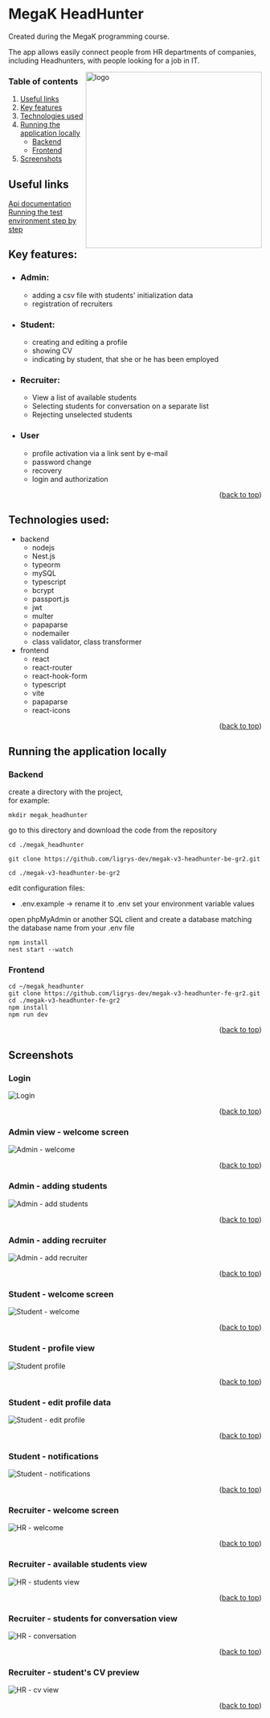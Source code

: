 # MegaK HeadHunter
Created during the MegaK programming course.

The app allows easily connect people from HR departments of companies, including Headhunters, with people looking for a job in IT.

<img src='https://github.com/ligrys-dev/megak-v3-headhunter-fe-gr2/blob/main/public/assets/logo_main.png?raw=true' width="350" align="right" alt="logo">

### Table of contents
1. [Useful links](#useful-links)
2. [Key features](#key-features)
3. [Technologies used](#technologies-used)
4. [Running the application locally](#running-the-application-locally)
   - [Backend](#backend)
   - [Frontend](#frontend)
5. [Screenshots](#screenshots)

## Useful links

[Api documentation](https://github.com/ligrys-dev/megak-v3-headhunter-be-gr2/blob/develop/api-documentation.md) <br/>
[Running the test environment step by step](https://github.com/ligrys-dev/megak-v3-headhunter-be-gr2/blob/develop/run-test-documentation.md)

## Key features:

- ### Admin:
  - adding a csv file with students' initialization data
  - registration of recruiters
- ### Student:
  - creating and editing a profile
  - showing CV
  - indicating by student, that she or he has been employed
- ### Recruiter:
  - View a list of available students
  - Selecting students for conversation on a separate list
  - Rejecting unselected students
- ### User
  - profile activation via a link sent by e-mail
  - password change
  - recovery
  - login and authorization

<p align="right">(<a href="#MegaK-HeadHunter">back to top</a>)</p>

## Technologies used:

- backend
  - nodejs
  - Nest.js
  - typeorm
  - mySQL
  - typescript
  - bcrypt
  - passport.js
  - jwt
  - multer
  - papaparse
  - nodemailer
  - class validator, class transformer
- frontend
  - react
  - react-router
  - react-hook-form
  - typescript
  - vite
  - papaparse
  - react-icons

<p align="right">(<a href="#MegaK-HeadHunter">back to top</a>)</p>

## Running the application locally

### Backend

create a directory with the project,
<br/>for example:

```
mkdir megak_headhunter
```

go to this directory and download the code from the repository

```
cd ./megak_headhunter
```

```
git clone https://github.com/ligrys-dev/megak-v3-headhunter-be-gr2.git
```

```
cd ./megak-v3-headhunter-be-gr2
```

edit configuration files:

- .env.example -> rename it to .env set your environment variable values

open phpMyAdmin or another SQL client and create a database matching the database name from your .env file

```
npm install
nest start --watch
```

### Frontend

```
cd ~/megak_headhunter
git clone https://github.com/ligrys-dev/megak-v3-headhunter-fe-gr2.git
cd ./megak-v3-headhunter-fe-gr2
npm install
npm run dev
```
<p align="right">(<a href="#MegaK-HeadHunter">back to top</a>)</p>

## Screenshots

### Login
![Login](https://raw.githubusercontent.com/ligrys-dev/megak-v3-headhunter-fe-gr2/main/src/repo_utils/screenshots/login.jpg)
<p align="right">(<a href="#MegaK-HeadHunter">back to top</a>)</p>


### Admin view - welcome screen
![Admin - welcome](https://github.com/ligrys-dev/megak-v3-headhunter-fe-gr2/blob/main/src/repo_utils/screenshots/admin-main-view.jpg?raw=true)
<p align="right">(<a href="#MegaK-HeadHunter">back to top</a>)</p>


### Admin - adding students
![Admin - add students](https://github.com/ligrys-dev/megak-v3-headhunter-fe-gr2/blob/main/src/repo_utils/screenshots/admin-adding-students.jpg?raw=true)
<p align="right">(<a href="#MegaK-HeadHunter">back to top</a>)</p>


### Admin - adding recruiter
![Admin - add recruiter](https://github.com/ligrys-dev/megak-v3-headhunter-fe-gr2/blob/main/src/repo_utils/screenshots/admin-adding-hr.jpg?raw=true)
<p align="right">(<a href="#MegaK-HeadHunter">back to top</a>)</p>


### Student - welcome screen
![Student - welcome](https://github.com/ligrys-dev/megak-v3-headhunter-fe-gr2/blob/main/src/repo_utils/screenshots/student-welcome.jpg?raw=true)
<p align="right">(<a href="#MegaK-HeadHunter">back to top</a>)</p>


### Student - profile view
![Student profile](https://github.com/ligrys-dev/megak-v3-headhunter-fe-gr2/blob/main/src/repo_utils/screenshots/student-data.jpg?raw=true)
<p align="right">(<a href="#MegaK-HeadHunter">back to top</a>)</p>


### Student - edit profile data
![Student - edit profile](https://github.com/ligrys-dev/megak-v3-headhunter-fe-gr2/blob/main/src/repo_utils/screenshots/student-data-edit.jpg?raw=true)
<p align="right">(<a href="#MegaK-HeadHunter">back to top</a>)</p>


### Student - notifications
![Student - notifications](https://github.com/ligrys-dev/megak-v3-headhunter-fe-gr2/blob/main/src/repo_utils/screenshots/student-notifications.jpg?raw=true)
<p align="right">(<a href="#MegaK-HeadHunter">back to top</a>)</p>


### Recruiter - welcome screen
![HR - welcome](https://github.com/ligrys-dev/megak-v3-headhunter-fe-gr2/blob/main/src/repo_utils/screenshots/recruiter-welcome.jpg?raw=true)
<p align="right">(<a href="#MegaK-HeadHunter">back to top</a>)</p>


### Recruiter - available students view
![HR - students view](https://github.com/ligrys-dev/megak-v3-headhunter-fe-gr2/blob/main/src/repo_utils/screenshots/recruiter-students-available.jpg?raw=true)
<p align="right">(<a href="#MegaK-HeadHunter">back to top</a>)</p>


### Recruiter - students for conversation view
![HR - conversation](https://github.com/ligrys-dev/megak-v3-headhunter-fe-gr2/blob/main/src/repo_utils/screenshots/recruiter-students-conversation.jpg?raw=true)
<p align="right">(<a href="#MegaK-HeadHunter">back to top</a>)</p>


### Recruiter - student's CV preview
![HR - cv view](https://github.com/ligrys-dev/megak-v3-headhunter-fe-gr2/blob/main/src/repo_utils/screenshots/recruiter-students-conversation-cv.jpg?raw=true)
<p align="right">(<a href="#MegaK-HeadHunter">back to top</a>)</p>
